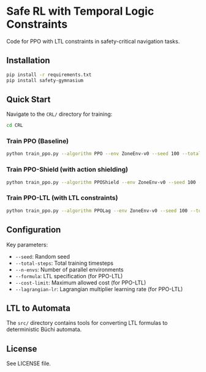 # Safe RL with Temporal Logic Constraints

Code for PPO with LTL constraints in safety-critical navigation tasks.

## Installation

```bash
pip install -r requirements.txt
pip install safety-gymnasium
```

## Quick Start

Navigate to the `CRL/` directory for training:

```bash
cd CRL
```

### Train PPO (Baseline)
```bash
python train_ppo.py --algorithm PPO --env ZoneEnv-v0 --seed 100 --total-steps 200000 --n-envs 4
```

### Train PPO-Shield (with action shielding)
```bash
python train_ppo.py --algorithm PPOShield --env ZoneEnv-v0 --seed 100 --total-steps 200000 --n-envs 4
```

### Train PPO-LTL (with LTL constraints)
```bash
python train_ppo.py --algorithm PPOLag --env ZoneEnv-v0 --seed 100 --total-steps 200000 --n-envs 4 --formula "(!blue U green) & F yellow" --finite --cost-limit 0.05 --lagrangian-lr 0.01
```

## Configuration

Key parameters:
- `--seed`: Random seed
- `--total-steps`: Total training timesteps
- `--n-envs`: Number of parallel environments
- `--formula`: LTL specification (for PPO-LTL)
- `--cost-limit`: Maximum allowed cost (for PPO-LTL)
- `--lagrangian-lr`: Lagrangian multiplier learning rate (for PPO-LTL)

## LTL to Automata

The `src/` directory contains tools for converting LTL formulas to deterministic Büchi automata.

## License

See LICENSE file.
